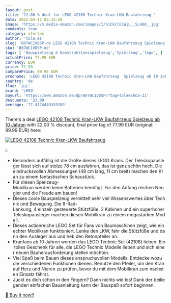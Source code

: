 ```yaml
---
layout: post
title: '22.00 % deal for LEGO 42108 Technic Kran-LKW Baufahrzeug '
date: 2021-04-11 05:14:59
image: 'https://m.media-amazon.com/images/I/51CkclEiWiL._SL400_.jpg'
comments: true
category: ofertas
author: 'tole.es'
slug: 'B07WC1VDSP-de LEGO 42108 Technic Kran-LKW Baufahrzeug Spielzeug ab 10...'
sku: 'B07WC1VDSP-de'
tags: [ 'Bauspielzeug & Konstruktionsspielzeug','Spielzeug','lego', ]
actualPrice: 77.99 EUR
currency: EUR
price: 77.99
comparePrice: 99.99 EUR
prodname: 'LEGO 42108 Technic Kran-LKW Baufahrzeug  Spielzeug ab 10 Jahren'
country: 'de'
flag: '🇩🇪'
brand: 'LEGO'
buyurl: 'https://www.amazon.de/dp/B07WC1VDSP/?tag=tolees0ca-21'
descuento: '22.00'
average: '77.4174449339209'
---
```


There's a deal [LEGO 42108 Technic Kran-LKW Baufahrzeug  Spielzeug ab 10 Jahren](https://www.amazon.de/dp/B07WC1VDSP/?tag=tolees0ca-21)  with  22.00 % discount, final price tag of  77.99 EUR (original: 99.99 EUR) here:

[![LEGO 42108 Technic Kran-LKW Baufahrzeug ](https://m.media-amazon.com/images/I/51CkclEiWiL._SL400_.jpg)](https://www.amazon.de/dp/B07WC1VDSP/?tag=tolees0ca-21)

ℹ️:

- Besonders auffällig ist die Größe dieses LEGO Krans. Der Teleskopausleger lässt sich auf stolze 78 cm ausfahren, das ist ganz schön hoch. Die eindrucksvollen Abmessungen (48 cm lang, 11 cm breit) machen den Kran zu einem fantastischen Schaustück.
- Für diesen Spielzeug-Mobilkran werden keine Batterien benötigt. Für den Anfang reichen Neugier und die Freude am bauen!
- Dieses coole Bauspielzeug vermittelt sehr viel Wissenswertes über Technik und Bewegung. Die 8-Rad-Lenkung, 4 einzeln gesteuerte Stützfüße, 2 Kabinen und ein superhoher Teleskopausleger machen diesen Mobilkran zu einem megastarken Modell.
- Dieses actionreiche LEGO Set für Fans von Baumaschinen zeigt, wie ein echter Mobilkran funktioniert. Lenke den LKW, fahr die Stützfüße und dann den Ausleger aus und heb den Betonpfeiler an.
- Kranfans ab 10 Jahren werden das LEGO Technic Set (42108) lieben. Ein tolles Geschenk für alle, die LEGO Technic Modelle lieben und sich einer neuen Bauherausforderung stellen möchten.
- Viel Spaß beim Bauen dieses anspruchsvollen Modells. Entdecke wozu die verschiedenen Funktionen dienen. Benutze den Pfeiler, um den Kran auf Herz und Nieren zu prüfen, bevor du mit dem Mobilkran zum nächsten Einsatz fährst.
- Juckt es dich schon in den Fingern? Dann nichts wie los! Dank der beiliegenden einfachen Bauanleitung kann der Bauspaß sofort beginnen.

[🛒 Buy it now!!](https://www.amazon.de/dp/B07WC1VDSP/?tag=tolees0ca-21)
